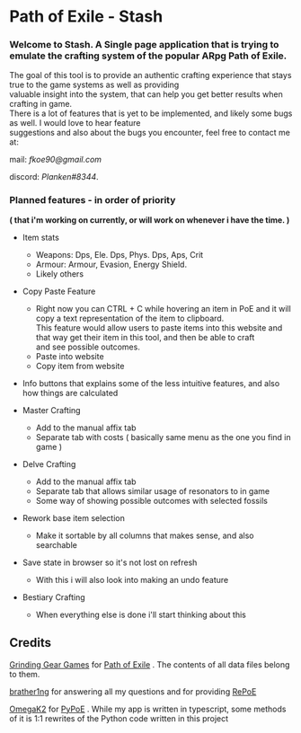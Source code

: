 # Path of Exile - Stash

### Welcome to Stash. A Single page application that is trying to emulate the crafting system of the popular ARpg Path of Exile.

The goal of this tool is to provide an authentic crafting experience that stays true to the game systems as well as providing  
valuable insight into the system, that can help you get better results when crafting in game.  
There is a lot of features that is yet to be implemented, and likely some bugs as well. I would love to hear feature  
suggestions and also about the bugs you encounter, feel free to contact me at: 

mail: _fkoe90@gmail.com_ 

discord: _Planken#8344_.  

### Planned features - in order of priority

**( that i'm working on currently, or will work on whenever i have the time. )**

*   Item stats
    *   Weapons: Dps, Ele. Dps, Phys. Dps, Aps, Crit
    *   Armour: Armour, Evasion, Energy Shield.
    *   Likely others

*   Copy Paste Feature
    *   Right now you can CTRL + C while hovering an item in PoE and it will copy a text representation of the item to clipboard.  
        This feature would allow users to paste items into this website and that way get their item in this tool, and then be able to craft  
        and see possible outcomes.
    *   Paste into website
    *   Copy item from website

*   Info buttons that explains some of the less intuitive features, and also how things are calculated

*   Master Crafting
    *   Add to the manual affix tab
    *   Separate tab with costs ( basically same menu as the one you find in game )

*   Delve Crafting
    *   Add to the manual affix tab
    *   Separate tab that allows similar usage of resonators to in game
    *   Some way of showing possible outcomes with selected fossils

*  Rework base item selection
   *   Make it sortable by all columns that makes sense, and also searchable

*   Save state in browser so it's not lost on refresh
    *   With this i will also look into making an undo feature

*  Bestiary Crafting
   *  When everything else is done i'll start thinking about this

## Credits

[Grinding Gear Games](http://www.grindinggear.com/) for [Path of Exile](https://www.pathofexile.com/) . The contents of all data files belong to them.

[brather1ng](https://github.com/brather1ng) for answering all my questions and for providing [RePoE](https://github.com/brather1ng/RePoE)

[OmegaK2](https://github.com/OmegaK2/) for [PyPoE](https://github.com/OmegaK2/PyPoE) . While my app is written in typescript, some methods of it is 1:1 rewrites of the Python code written in this project
